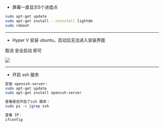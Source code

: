 * 屏幕一直显示5个进度点

```bash
sudo apt-get update
sudo apt-get install --reinstall lightdm
sudo reboot
```

***

* Hyper V 安装 ubuntu，启动后无法进入安装界面

取消 安全启动 即可

![](https://note-taking-1258869021.cos.ap-beijing.myqcloud.com/Linux/linux%20errs%201.png)

***

* 开启 ssh 服务

```bash
安装 openssh-server:
sudo apt-get update
sudo apt-get install openssh-server

查看是否开启了ssh 服务：
sudo ps -e |grep ssh

查看 IP：
ifconfig
```

